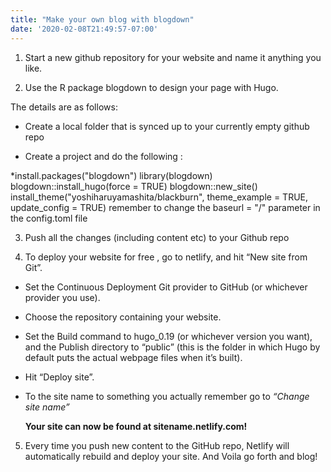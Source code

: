 ```yaml
---
title: "Make your own blog with blogdown"
date: '2020-02-08T21:49:57-07:00'
---
```



1. Start a new github repository for your website and name it anything you like. 

2. Use the R package blogdown to design your page with Hugo. 

The details are as follows:

+ Create a local folder that is synced up to your currently empty github repo

+ Create a project and do the following :

*install.packages("blogdown")
library(blogdown)
blogdown::install_hugo(force = TRUE)
blogdown::new_site()
install_theme("yoshiharuyamashita/blackburn", theme_example = TRUE, update_config = TRUE)
remember to change the baseurl = "/" parameter in the config.toml file





3. Push all the changes (including content etc) to your Github repo

4. To deploy your website for free , go to netlify, and hit “New site from Git”.

+ Set the Continuous Deployment Git provider to GitHub (or whichever provider you use).

+ Choose the repository containing your website.

+ Set the Build command to hugo_0.19 (or whichever version you want), and the Publish directory to “public” (this is the folder in which Hugo by default puts the actual webpage files when it’s built).

+ Hit “Deploy site”.

+  To the site name to something you actually remember go to *“Change site name”*

     **Your site can now be found at sitename.netlify.com!**

5. Every time you push new content to the GitHub repo, Netlify will automatically rebuild and deploy your site. And Voila go forth and blog!


